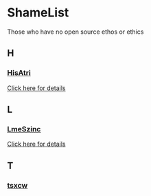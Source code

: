 # ShameList
Those who have no open source ethos or ethics
## H
### [HisAtri](https://github.com/HisAtri)
[Click here for details](/detail/zh/HisAtri.md)

## L
### [LmeSzinc](https://github.com/LmeSzinc)
[Click here for details](/detail/zh/LmeSzinc.md)

## T
### [tsxcw](https://github.com/tsxcw)
